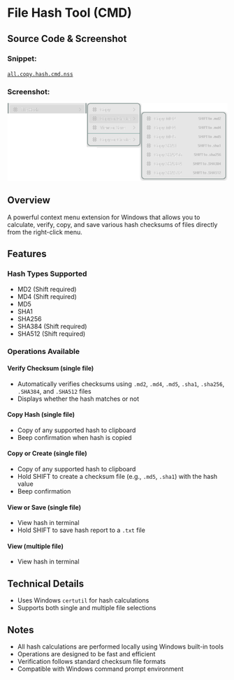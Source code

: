 # File Hash Tool (CMD)

## Source Code & Screenshot

### Snippet:
[`all.copy.hash.cmd.nss`](/ex3.multifunction/all.copy.hash.cmd.nss)

### Screenshot:
![Screenshot 1)](/ex3.multifunction/all.copy.hash.cmd.png)

## Overview
A powerful context menu extension for Windows that allows you to calculate, verify, copy, and save various hash checksums of files directly from the right-click menu.

## Features

### Hash Types Supported
- MD2 (Shift required)
- MD4 (Shift required)
- MD5
- SHA1
- SHA256
- SHA384 (Shift required)
- SHA512 (Shift required)

### Operations Available

#### Verify Checksum (single file)
- Automatically verifies checksums using `.md2`, `.md4`, `.md5`, `.sha1`, `.sha256`, `.SHA384`, and `.SHA512` files
- Displays whether the hash matches or not

#### Copy Hash (single file)
- Copy of any supported hash to clipboard
- Beep confirmation when hash is copied

#### Copy or Create (single file)
- Copy of any supported hash to clipboard
- Hold SHIFT to create a checksum file (e.g., `.md5`, `.sha1`) with the hash value
- Beep confirmation

#### View or Save (single file)
- View hash in terminal
- Hold SHIFT to save hash report to a `.txt` file

#### View (multiple file)
- View hash in terminal

## Technical Details

- Uses Windows `certutil` for hash calculations
- Supports both single and multiple file selections

## Notes
- All hash calculations are performed locally using Windows built-in tools
- Operations are designed to be fast and efficient
- Verification follows standard checksum file formats
- Compatible with Windows command prompt environment